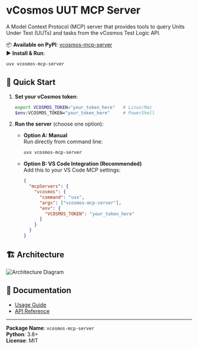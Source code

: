 # vCosmos UUT MCP Server

A Model Context Protocol (MCP) server that provides tools to query Units Under Test (UUTs) and tasks from the vCosmos Test Logic API.

📦 **Available on PyPI**: [vcosmos-mcp-server](https://pypi.org/project/vcosmos-mcp-server/)  
▶️ **Install & Run**:
```bash
uvx vcosmos-mcp-server
```

## 🚀 Quick Start

1. **Set your vCosmos token**:
   ```bash
   export VCOSMOS_TOKEN="your_token_here"   # Linux/Mac
   $env:VCOSMOS_TOKEN="your_token_here"     # PowerShell
   ```

2. **Run the server** (choose one option):

   - **Option A: Manual**  
     Run directly from command line:
     ```bash
     uvx vcosmos-mcp-server
     ```

   - **Option B: VS Code Integration (Recommended)**  
     Add this to your VS Code MCP settings:
     ```json
     {
       "mcpServers": {
         "vcosmos": {
           "command": "uvx",
           "args": ["vcosmos-mcp-server"],
           "env": {
             "VCOSMOS_TOKEN": "your_token_here"
           }
         }
       }
     }
     ```

## 🏗️ Architecture

![Architecture Diagram](https://raw.githubusercontent.com/<your-repo>/main/docs/architecture.png)

## 📖 Documentation

- [Usage Guide](https://github.com/<your-repo>/docs/usage.md)
- [API Reference](https://github.com/<your-repo>/docs/api.md)

---

**Package Name**: `vcosmos-mcp-server`  
**Python**: 3.8+  
**License**: MIT
